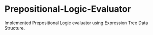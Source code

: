 # Prepositional-Logic-Evaluator
Implemented Prepositional Logic evaluator using Expression Tree Data Structure.
